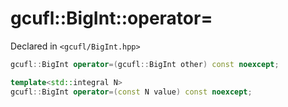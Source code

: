 # gcufl::BigInt::operator=
Declared in `<gcufl/BigInt.hpp>`
```cpp
gcufl::BigInt operator=(gcufl::BigInt other) const noexcept;

template<std::integral N>
gcufl::BigInt operator=(const N value) const noexcept;
```
